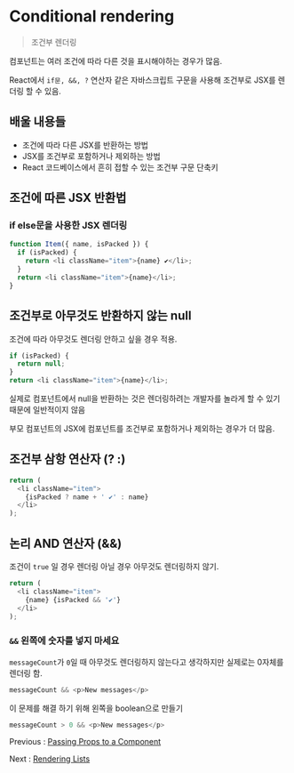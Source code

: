 # Conditional rendering

> 조건부 렌더링

컴포넌트는 여러 조건에 따라 다른 것을 표시해야하는 경우가 많음.

React에서 `if문, &&, ?` 연산자 같은 자바스크립트 구문을 사용해 조건부로 JSX를 렌더링 할 수 있음.

## 배울 내용들

- 조건에 따라 다른 JSX를 반환하는 방법
- JSX를 조건부로 포함하거나 제외하는 방법
- React 코드베이스에서 흔히 접할 수 있는 조건부 구문 단축키

## 조건에 따른 JSX 반환법

### if else문을 사용한 JSX 렌더링

```javascript
function Item({ name, isPacked }) {
  if (isPacked) {
    return <li className="item">{name} ✔</li>;
  }
  return <li className="item">{name}</li>;
}
```

## 조건부로 아무것도 반환하지 않는 null

조건에 따라 아무것도 렌더링 안하고 싶을 경우 적용.

```javascript
if (isPacked) {
  return null;
}
return <li className="item">{name}</li>;
```

실제로 컴포넌트에서 null을 반환하는 것은 렌더링하려는 개발자를 놀라게 할 수 있기 때문에 일반적이지 않음  

부모 컴포넌트의 JSX에 컴포넌트를 조건부로 포함하거나 제외하는 경우가 더 많음.  

## 조건부 삼항 연산자 (? :)

```javascript
return (
  <li className="item">
    {isPacked ? name + ' ✔' : name}
  </li>
);
```

## 논리 AND 연산자 (&&)

조건이 `true` 일 경우 렌더링 아닐 경우 아무것도 렌더링하지 않기.

```javascript
return (
  <li className="item">
    {name} {isPacked && '✔'}
  </li>
);
```

### `&&` 왼쪽에 숫자를 넣지 마세요

`messageCount`가 `0`일 때 아무것도 렌더링하지 않는다고 생각하지만 실제로는 0자체를 렌더링 함.

```javascript
messageCount && <p>New messages</p>
```

이 문제를 해결 하기 위해 왼쪽을 boolean으로 만들기

```javascript
messageCount > 0 && <p>New messages</p>
```

Previous : [Passing Props to a Component](./009-%EB%A6%AC%EC%95%A1%ED%8A%B8%20Passing%20props%20to%20a%20component.md)

Next : [Rendering Lists](./011-%EB%A6%AC%EC%95%A1%ED%8A%B8%20Rendering%20lists.md)
